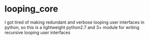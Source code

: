 # looping_core
I got tired of making redundant and verbose looping user interfaces in python, so this is a lightweight python2.7 and 3+ module for writing recursive looping user interfaces
